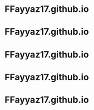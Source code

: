 # FFayyaz17.github.io
# FFayyaz17.github.io
# FFayyaz17.github.io
# FFayyaz17.github.io
# FFayyaz17.github.io
